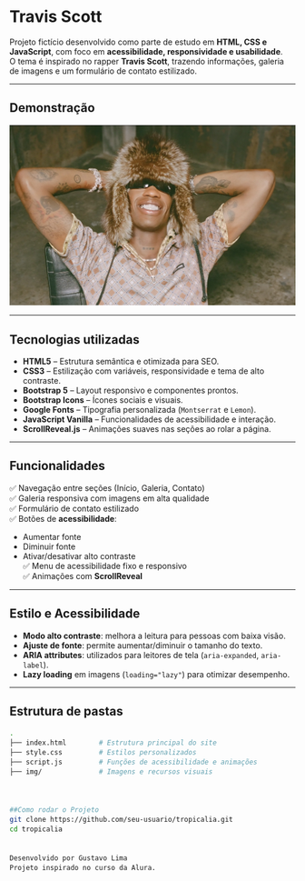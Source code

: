 # Travis Scott

Projeto fictício desenvolvido como parte de estudo em **HTML, CSS e JavaScript**, com foco em **acessibilidade, responsividade e usabilidade**.  
O tema é inspirado no rapper **Travis Scott**, trazendo informações, galeria de imagens e um formulário de contato estilizado.

---

## Demonstração

![Preview do site](img/travis-foto1.jpg)

---

## Tecnologias utilizadas
- **HTML5** – Estrutura semântica e otimizada para SEO.  
- **CSS3** – Estilização com variáveis, responsividade e tema de alto contraste.  
- **Bootstrap 5** – Layout responsivo e componentes prontos.  
- **Bootstrap Icons** – Ícones sociais e visuais.  
- **Google Fonts** – Tipografia personalizada (`Montserrat` e `Lemon`).  
- **JavaScript Vanilla** – Funcionalidades de acessibilidade e interação.  
- **ScrollReveal.js** – Animações suaves nas seções ao rolar a página.  

---

## Funcionalidades
✅ Navegação entre seções (Início, Galeria, Contato)  
✅ Galeria responsiva com imagens em alta qualidade  
✅ Formulário de contato estilizado  
✅ Botões de **acessibilidade**:  
- Aumentar fonte  
- Diminuir fonte  
- Ativar/desativar alto contraste  
✅ Menu de acessibilidade fixo e responsivo  
✅ Animações com **ScrollReveal**  

---

## Estilo e Acessibilidade
- **Modo alto contraste**: melhora a leitura para pessoas com baixa visão.  
- **Ajuste de fonte**: permite aumentar/diminuir o tamanho do texto.  
- **ARIA attributes**: utilizados para leitores de tela (`aria-expanded`, `aria-label`).  
- **Lazy loading** em imagens (`loading="lazy"`) para otimizar desempenho.  

---

## Estrutura de pastas
```bash
.
├── index.html        # Estrutura principal do site
├── style.css         # Estilos personalizados
├── script.js         # Funções de acessibilidade e animações
├── img/              # Imagens e recursos visuais



##Como rodar o Projeto
git clone https://github.com/seu-usuario/tropicalia.git
cd tropicalia


Desenvolvido por Gustavo Lima
Projeto inspirado no curso da Alura.

